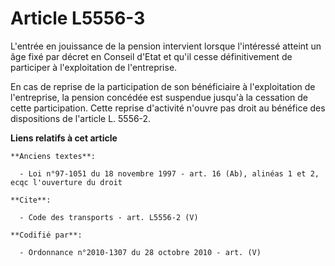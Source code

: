 # Article L5556-3

L'entrée en jouissance de la pension intervient lorsque l'intéressé atteint un âge fixé par décret en Conseil d'Etat et qu'il
cesse définitivement de participer à l'exploitation de l'entreprise. 

En cas de reprise de la participation de son bénéficiaire à l'exploitation de l'entreprise, la pension concédée est suspendue
jusqu'à la cessation de cette participation. Cette reprise d'activité n'ouvre pas droit au bénéfice des dispositions de
l'article L. 5556-2.

**Liens relatifs à cet article**

	**Anciens textes**:

	  - Loi n°97-1051 du 18 novembre 1997 - art. 16 (Ab), alinéas 1 et 2, ecqc l'ouverture du droit

	**Cite**:

	  - Code des transports - art. L5556-2 (V)

	**Codifié par**:

	  - Ordonnance n°2010-1307 du 28 octobre 2010 - art. (V)
